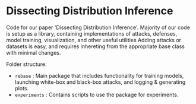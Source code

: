 # Dissecting Distribution Inference

Code for our paper 'Dissecting Distribution Inference'. Majority of our code is setup as a library, containing implementations of attacks, defenses, model training, visualization, and other useful utilities
Adding attacks or datasets is easy, and requires inhereting from the appropriate base class with minimal changes.

Folder structure:

- `rebase` : Main package that includes functionality for training models, launching white-box and black-box attacks, and logging & generating plots.
- `experiments` : Contains scripts to use the package for experiments.

